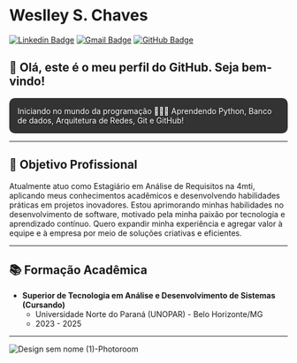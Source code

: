 # Weslley S. Chaves

[![Linkedin Badge](https://img.shields.io/badge/-Weslley%20S.%20Chaves-0073b1?style=flat-square&logo=Linkedin&logoColor=white&link=https://www.linkedin.com/in/weslley-s-chaves-789890228)](https://www.linkedin.com/in/weslley-s-chaves-789890228)
[![Gmail Badge](https://img.shields.io/badge/-weslleysantoschaves@gmail.com-c14438?style=flat-square&logo=Gmail&logoColor=white&link=mailto:weslleysantoschaves@gmail.com)](mailto:weslleysantoschaves@gmail.com) 
[![GitHub Badge](https://img.shields.io/badge/-Weslley%20S.%20Chaves-000000?style=flat-square&logo=Github&logoColor=white&link=https://github.com/Weslley-Chaves)](https://github.com/Weslley-Chaves) 

## 👋 Olá, este é o meu perfil do GitHub. Seja bem-vindo!

<div style="background-color: #333; color: white; padding: 15px; border-radius: 10px; text-shadow: 1px 1px 2px rgba(0, 0, 0, 0.5);">
   Iniciando no mundo da programação 👨🏻‍💻 Aprendendo Python, Banco de dados, Arquitetura de Redes, Git e GitHub!
</div>

---

## 🎯 Objetivo Profissional

Atualmente atuo como Estagiário em Análise de Requisitos na 4mti, aplicando meus conhecimentos acadêmicos e desenvolvendo habilidades práticas em projetos inovadores. Estou aprimorando minhas habilidades no desenvolvimento de software, motivado pela minha paixão por tecnologia e aprendizado contínuo. Quero expandir minha experiência e agregar valor à equipe e à empresa por meio de soluções criativas e eficientes.

---

## 📚 Formação Acadêmica
  
- **Superior de Tecnologia em Análise e Desenvolvimento de Sistemas (Cursando)**
  - Universidade Norte do Paraná (UNOPAR) - Belo Horizonte/MG
  - 2023 - 2025

---

![Design sem nome (1)-Photoroom](https://github.com/user-attachments/assets/149a1cde-1f5c-44cd-9500-f969577b1d1c)
